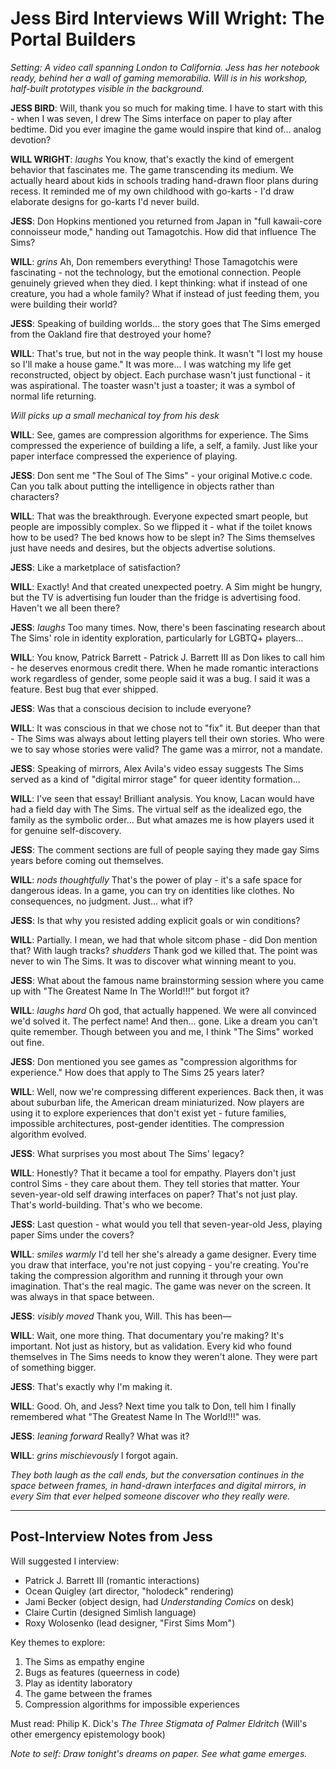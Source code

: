 # Jess Bird Interviews Will Wright: The Portal Builders

*Setting: A video call spanning London to California. Jess has her notebook ready, behind her a wall of gaming memorabilia. Will is in his workshop, half-built prototypes visible in the background.*

**JESS BIRD**: Will, thank you so much for making time. I have to start with this - when I was seven, I drew The Sims interface on paper to play after bedtime. Did you ever imagine the game would inspire that kind of... analog devotion?

**WILL WRIGHT**: *laughs* You know, that's exactly the kind of emergent behavior that fascinates me. The game transcending its medium. We actually heard about kids in schools trading hand-drawn floor plans during recess. It reminded me of my own childhood with go-karts - I'd draw elaborate designs for go-karts I'd never build.

**JESS**: Don Hopkins mentioned you returned from Japan in "full kawaii-core connoisseur mode," handing out Tamagotchis. How did that influence The Sims?

**WILL**: *grins* Ah, Don remembers everything! Those Tamagotchis were fascinating - not the technology, but the emotional connection. People genuinely grieved when they died. I kept thinking: what if instead of one creature, you had a whole family? What if instead of just feeding them, you were building their world?

**JESS**: Speaking of building worlds... the story goes that The Sims emerged from the Oakland fire that destroyed your home?

**WILL**: That's true, but not in the way people think. It wasn't "I lost my house so I'll make a house game." It was more... I was watching my life get reconstructed, object by object. Each purchase wasn't just functional - it was aspirational. The toaster wasn't just a toaster; it was a symbol of normal life returning.

*Will picks up a small mechanical toy from his desk*

**WILL**: See, games are compression algorithms for experience. The Sims compressed the experience of building a life, a self, a family. Just like your paper interface compressed the experience of playing.

**JESS**: Don sent me "The Soul of The Sims" - your original Motive.c code. Can you talk about putting the intelligence in objects rather than characters?

**WILL**: That was the breakthrough. Everyone expected smart people, but people are impossibly complex. So we flipped it - what if the toilet knows how to be used? The bed knows how to be slept in? The Sims themselves just have needs and desires, but the objects advertise solutions.

**JESS**: Like a marketplace of satisfaction?

**WILL**: Exactly! And that created unexpected poetry. A Sim might be hungry, but the TV is advertising fun louder than the fridge is advertising food. Haven't we all been there?

**JESS**: *laughs* Too many times. Now, there's been fascinating research about The Sims' role in identity exploration, particularly for LGBTQ+ players...

**WILL**: You know, Patrick Barrett - Patrick J. Barrett III as Don likes to call him - he deserves enormous credit there. When he made romantic interactions work regardless of gender, some people said it was a bug. I said it was a feature. Best bug that ever shipped.

**JESS**: Was that a conscious decision to include everyone?

**WILL**: It was conscious in that we chose not to "fix" it. But deeper than that - The Sims was always about letting players tell their own stories. Who were we to say whose stories were valid? The game was a mirror, not a mandate.

**JESS**: Speaking of mirrors, Alex Avila's video essay suggests The Sims served as a kind of "digital mirror stage" for queer identity formation...

**WILL**: I've seen that essay! Brilliant analysis. You know, Lacan would have had a field day with The Sims. The virtual self as the idealized ego, the family as the symbolic order... But what amazes me is how players used it for genuine self-discovery.

**JESS**: The comment sections are full of people saying they made gay Sims years before coming out themselves.

**WILL**: *nods thoughtfully* That's the power of play - it's a safe space for dangerous ideas. In a game, you can try on identities like clothes. No consequences, no judgment. Just... what if?

**JESS**: Is that why you resisted adding explicit goals or win conditions?

**WILL**: Partially. I mean, we had that whole sitcom phase - did Don mention that? With laugh tracks? *shudders* Thank god we killed that. The point was never to win The Sims. It was to discover what winning meant to you.

**JESS**: What about the famous name brainstorming session where you came up with "The Greatest Name In The World!!!" but forgot it?

**WILL**: *laughs hard* Oh god, that actually happened. We were all convinced we'd solved it. The perfect name! And then... gone. Like a dream you can't quite remember. Though between you and me, I think "The Sims" worked out fine.

**JESS**: Don mentioned you see games as "compression algorithms for experience." How does that apply to The Sims 25 years later?

**WILL**: Well, now we're compressing different experiences. Back then, it was about suburban life, the American dream miniaturized. Now players are using it to explore experiences that don't exist yet - future families, impossible architectures, post-gender identities. The compression algorithm evolved.

**JESS**: What surprises you most about The Sims' legacy?

**WILL**: Honestly? That it became a tool for empathy. Players don't just control Sims - they care about them. They tell stories that matter. Your seven-year-old self drawing interfaces on paper? That's not just play. That's world-building. That's who we become.

**JESS**: Last question - what would you tell that seven-year-old Jess, playing paper Sims under the covers?

**WILL**: *smiles warmly* I'd tell her she's already a game designer. Every time you draw that interface, you're not just copying - you're creating. You're taking the compression algorithm and running it through your own imagination. That's the real magic. The game was never on the screen. It was always in that space between.

**JESS**: *visibly moved* Thank you, Will. This has been—

**WILL**: Wait, one more thing. That documentary you're making? It's important. Not just as history, but as validation. Every kid who found themselves in The Sims needs to know they weren't alone. They were part of something bigger.

**JESS**: That's exactly why I'm making it.

**WILL**: Good. Oh, and Jess? Next time you talk to Don, tell him I finally remembered what "The Greatest Name In The World!!!" was.

**JESS**: *leaning forward* Really? What was it?

**WILL**: *grins mischievously* I forgot again.

*They both laugh as the call ends, but the conversation continues in the space between frames, in hand-drawn interfaces and digital mirrors, in every Sim that ever helped someone discover who they really were.*

---

## Post-Interview Notes from Jess

Will suggested I interview:
- Patrick J. Barrett III (romantic interactions)
- Ocean Quigley (art director, "holodeck" rendering)
- Jami Becker (object design, had *Understanding Comics* on desk)
- Claire Curtin (designed Simlish language)
- Roxy Wolosenko (lead designer, "First Sims Mom")

Key themes to explore:
1. The Sims as empathy engine
2. Bugs as features (queerness in code)
3. Play as identity laboratory  
4. The game between the frames
5. Compression algorithms for impossible experiences

Must read: Philip K. Dick's *The Three Stigmata of Palmer Eldritch* (Will's other emergency epistemology book)

*Note to self: Draw tonight's dreams on paper. See what game emerges.* 